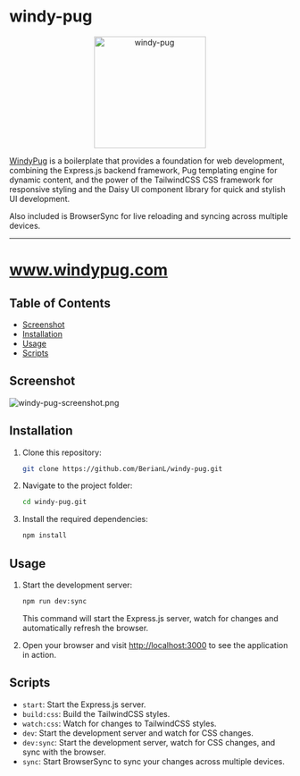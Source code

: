 # windy-pug

<p align="center">
  <a href="https://www.windypug.com"><img src="https://i.imgur.com/jPxoOGC.png" alt="windy-pug" width="200"></a>
</p>


[WindyPug](https://www.windypug.com) is a boilerplate that provides a foundation for web development, combining the Express.js backend framework, Pug templating engine for dynamic content, and the power of the TailwindCSS CSS framework for responsive styling and the Daisy UI component library for quick and stylish UI development.

Also included is BrowserSync for live reloading and syncing across multiple devices.

---
# www.windypug.com

## Table of Contents

- [Screenshot](#screenshot)
- [Installation](#installation)
- [Usage](#usage)
- [Scripts](#scripts)

## Screenshot
![windy-pug-screenshot.png](https://i.imgur.com/ceqVI4A.png)

## Installation

1. Clone this repository:

    ```bash
    git clone https://github.com/BerianL/windy-pug.git
    ```

2. Navigate to the project folder:

    ```bash
    cd windy-pug.git
    ```

3. Install the required dependencies:

    ```bash
    npm install
    ```


## Usage

1. Start the development server:

    ```bash
    npm run dev:sync
    ```
   This command will start the Express.js server, watch for changes and automatically refresh the browser.

2. Open your browser and visit [http://localhost:3000](http://localhost:3000) to see the application in action.


## Scripts

* `start`: Start the Express.js server.
* `build:css`: Build the TailwindCSS styles.
* `watch:css`: Watch for changes to TailwindCSS styles.
* `dev`: Start the development server and watch for CSS changes.
* `dev:sync`: Start the development server, watch for CSS changes, and sync with the browser.
* `sync`: Start BrowserSync to sync your changes across multiple devices.


